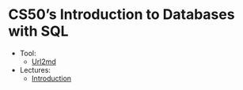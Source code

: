 # CS50’s Introduction to Databases with SQL
- Tool:
  - [Url2md](https://jsongpt.com/converter/url-to-markdown)
- Lectures:
  - [Introduction](./00.introduction.md)
